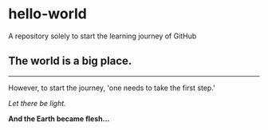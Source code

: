 # hello-world
A repository solely to start the learning journey of GitHub

## The world is a big place.

---

However, to start the journey, 'one needs to take the first step.'

*Let there be light.*

**And the Earth became flesh...**
